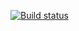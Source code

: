 [![Build status](https://ci.appveyor.com/api/projects/status/2yn2q6toq0gjwkwe?svg=true)](https://ci.appveyor.com/project/Vasya24/ahj-hw-3-2)
